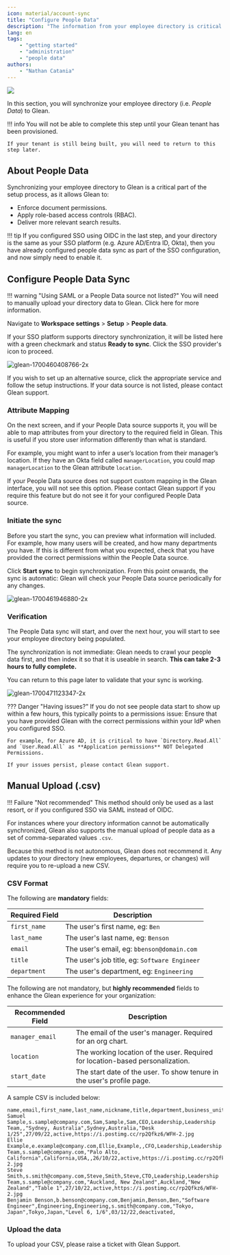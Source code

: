 ```yaml
---
icon: material/account-sync
title: "Configure People Data"
description: "The information from your employee directory is critical for Glean to operate."
lang: en
tags:
    - "getting started"
    - "administration"
    - "people data"
authors:
    - "Nathan Catania"
---
```

![](assets/people-data.en.20231208144202763.webp)

In this section, you will synchronize your employee directory (i.e. _People Data_) to Glean.

!!! info
    You will not be able to complete this step until your Glean tenant has been provisioned.
    
    If your tenant is still being built, you will need to return to this step later.

## About People Data
Synchronizing your employee directory to Glean is a critical part of the setup process, as it allows Glean to:

* Enforce document permissions.
* Apply role-based access controls (RBAC).
* Deliver more relevant search results.

!!! tip
    If you configured SSO using OIDC in the last step, and your directory is the same as your SSO platform (e.g. Azure AD/Entra ID, Okta), then you have already configured people data sync as part of the SSO configuration, and now simply need to enable it.

## Configure People Data Sync

!!! warning "Using SAML or a People Data source not listed?"
    You will need to manually upload your directory data to Glean. Click here for more information.

Navigate to **Workspace settings** > **Setup** > **People data**.

If your SSO platform supports directory synchronization, it will be listed here with a green checkmark and status **Ready to sync**. Click the SSO provider's icon to proceed.

![glean-1700460408766-2x](assets/people-data.en.20231208144202798.webp)

If you wish to set up an alternative source, click the appropriate service and follow the setup instructions. If your data source is not listed, please contact Glean support.



### Attribute Mapping

On the next screen, and if your People Data source supports it, you will be able to map attributes from your directory to the required field in Glean. This is useful if you store user information differently than what is standard.

For example, you might want to infer a user’s location from their manager’s location. If they have an Okta field called `managerLocation`, you could map `managerLocation` to the Glean attribute `location`.

If your People Data source does not support custom mapping in the Glean interface, you will not see this option. Please contact Glean support if you require this feature but do not see it for your configured People Data source.

<picture>

### Initiate the sync

Before you start the sync, you can preview what information will included. For example, how many users will be created, and how many departments you have. If this is different from what you expected, check that you have provided the correct permissions within the People Data source.

Click **Start sync** to begin synchronization. From this point onwards, the sync is automatic: Glean will check your People Data source periodically for any changes.

![glean-1700461946880-2x](assets/people-data.en.20231208144202822.webp)



### Verification

The People Data sync will start, and over the next hour, you will start to see your employee directory being populated.

The synchronization is not immediate: Glean needs to crawl your people data first, and then index it so that it is useable in search. **This can take 2-3 hours to fully complete.**

You can return to this page later to validate that your sync is working.

![glean-1700471123347-2x](assets/people-data.en.20231208144202848.webp)

??? Danger "Having issues?"
    If you do not see people data start to show up within a few hours, this typically points to a permissions issue: Ensure that you have provided Glean with the correct permissions within your IdP when you configured SSO.
    
    For example, for Azure AD, it is critical to have `Directory.Read.All` and `User.Read.All` as **Application permissions** NOT Delegated Permissions.
    
    If your issues persist, please contact Glean support.

## Manual Upload (.csv)

!!! Failure "Not recommended"
    This method should only be used as a last resort, or if you configured SSO via SAML instead of OIDC.

For instances where your directory information cannot be automatically synchronized, Glean also supports the manual upload of people data as a set of comma-separated values `.csv`.

Because this method is not autonomous, Glean does not recommend it. Any updates to your directory (new employees, departures, or changes) will require you to re-upload a new CSV.

### CSV Format

The following are **mandatory** fields:

| Required Field | Description                                   |
| -------------- | --------------------------------------------- |
| `first_name`   | The user's first name, eg: `Ben`              |
| `last_name`    | The user's last name, eg: `Benson`            |
| `email`        | The user's email, eg: `bbenson@domain.com`    |
| `title`        | The user's job title, eg: `Software Engineer` |
| `department`   | The user's department, eg: `Engineering`      |

The following are not mandatory, but **highly recommended** fields to enhance the Glean experience for your organization:

| Recommended Field | Description                                                  |
| ----------------- | ------------------------------------------------------------ |
| `manager_email`   | The email of the user's manager. Required for an org chart.     |
| `location`        | The working location of the user. Required for location-based personalization. |
| `start_date`      | The start date of the user. To show tenure in the user's profile page. |

A sample CSV is included below:

```csv
name,email,first_name,last_name,nickname,title,department,business_unit,manager_email,location,city,country,desk_location,start_date,status,photo_url
Samuel Sample,s.sample@company.com,Sam,Sample,Sam,CEO,Leadership,Leadership Team,,"Sydney, Australia",Sydney,Australia,"Desk 1/25",27/09/22,active,https://i.postimg.cc/rp2Qfkz6/WFH-2.jpg
Ellie Example,e.example@company.com,Ellie,Example,,CFO,Leadership,Leadership Team,s.sample@company.com,"Palo Alto, California",California,USA,,26/10/22,active,https://i.postimg.cc/rp2Qfkz6/WFH-2.jpg
Steve Smith,s.smith@company.com,Steve,Smith,Steve,CTO,Leadership,Leadership Team,s.sample@company.com,"Auckland, New Zealand",Auckland,"New Zealand","Table 1",27/10/22,active,https://i.postimg.cc/rp2Qfkz6/WFH-2.jpg
Benjamin Benson,b.benson@company.com,Benjamin,Benson,Ben,"Software Engineer",Engineering,Engineering,s.smith@company.com,"Tokyo, Japan",Tokyo,Japan,"Level 6, 1/6",03/12/22,deactivated,
```

### Upload the data

To upload your CSV, please raise a ticket with Glean Support.



